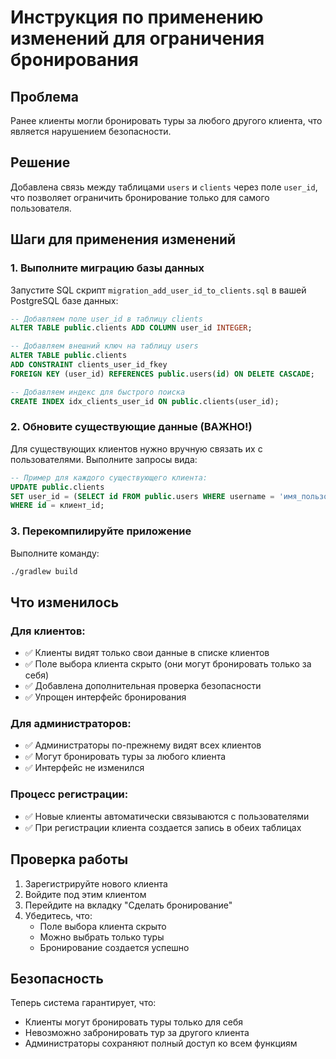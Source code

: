 # Инструкция по применению изменений для ограничения бронирования

## Проблема

Ранее клиенты могли бронировать туры за любого другого клиента, что является нарушением безопасности.

## Решение

Добавлена связь между таблицами `users` и `clients` через поле `user_id`, что позволяет ограничить бронирование только для самого пользователя.

## Шаги для применения изменений

### 1. Выполните миграцию базы данных

Запустите SQL скрипт `migration_add_user_id_to_clients.sql` в вашей PostgreSQL базе данных:

```sql
-- Добавляем поле user_id в таблицу clients
ALTER TABLE public.clients ADD COLUMN user_id INTEGER;

-- Добавляем внешний ключ на таблицу users
ALTER TABLE public.clients
ADD CONSTRAINT clients_user_id_fkey
FOREIGN KEY (user_id) REFERENCES public.users(id) ON DELETE CASCADE;

-- Добавляем индекс для быстрого поиска
CREATE INDEX idx_clients_user_id ON public.clients(user_id);
```

### 2. Обновите существующие данные (ВАЖНО!)

Для существующих клиентов нужно вручную связать их с пользователями. Выполните запросы вида:

```sql
-- Пример для каждого существующего клиента:
UPDATE public.clients
SET user_id = (SELECT id FROM public.users WHERE username = 'имя_пользователя')
WHERE id = клиент_id;
```

### 3. Перекомпилируйте приложение

Выполните команду:

```bash
./gradlew build
```

## Что изменилось

### Для клиентов:

- ✅ Клиенты видят только свои данные в списке клиентов
- ✅ Поле выбора клиента скрыто (они могут бронировать только за себя)
- ✅ Добавлена дополнительная проверка безопасности
- ✅ Упрощен интерфейс бронирования

### Для администраторов:

- ✅ Администраторы по-прежнему видят всех клиентов
- ✅ Могут бронировать туры за любого клиента
- ✅ Интерфейс не изменился

### Процесс регистрации:

- ✅ Новые клиенты автоматически связываются с пользователями
- ✅ При регистрации клиента создается запись в обеих таблицах

## Проверка работы

1. Зарегистрируйте нового клиента
2. Войдите под этим клиентом
3. Перейдите на вкладку "Сделать бронирование"
4. Убедитесь, что:
   - Поле выбора клиента скрыто
   - Можно выбрать только туры
   - Бронирование создается успешно

## Безопасность

Теперь система гарантирует, что:

- Клиенты могут бронировать туры только для себя
- Невозможно забронировать тур за другого клиента
- Администраторы сохраняют полный доступ ко всем функциям

